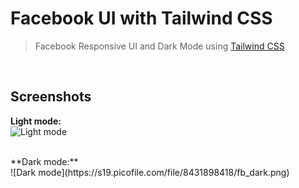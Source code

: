 # Facebook UI  with Tailwind CSS

> Facebook Responsive UI and Dark Mode using [Tailwind CSS](https://tailwindcss.com/ "Tailwind CSS")
<br>

## Screenshots

**Light mode:**
<br>
![Light mode](https://s19.picofile.com/file/8431898392/fb_light.png)

<br>
**Dark mode:**
<br>
![Dark mode](https://s19.picofile.com/file/8431898418/fb_dark.png)
